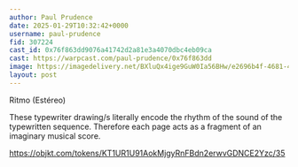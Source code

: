 ```yaml
---
author: Paul Prudence
date: 2025-01-29T10:32:42+0000
username: paul-prudence
fid: 307224
cast_id: 0x76f863dd9076a41742d2a81e3a4070dbc4eb09ca
cast: https://warpcast.com/paul-prudence/0x76f863dd
image: https://imagedelivery.net/BXluQx4ige9GuW0Ia56BHw/e2696b4f-4681-4459-13a4-8893ce062100/original
layout: post
---
```

Ritmo (Estéreo)  
  
These typewriter drawing/s literally encode the rhythm of the sound of the typewritten sequence. Therefore each page acts as a fragment of an imaginary musical score.  
  
https://objkt.com/tokens/KT1UR1U91AokMjgyRnFBdn2erwvGDNCE2Yzc/35  

<img src='https://imagedelivery.net/BXluQx4ige9GuW0Ia56BHw/e2696b4f-4681-4459-13a4-8893ce062100/original' alt='' referrerpolicy='no-referrer'/>